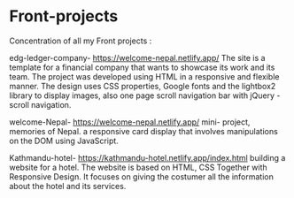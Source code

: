 # Front-projects
Concentration of all my Front projects :

edg-ledger-company- https://welcome-nepal.netlify.app/ 
The site is a template for a financial company that wants to showcase its work and its team. The project was developed using HTML in a responsive and flexible manner. The design uses CSS properties, Google fonts and the lightbox2 library to display images, also  one page scroll navigation bar with jQuery - scroll navigation.


welcome-Nepal- https://welcome-nepal.netlify.app/
mini- project, memories of Nepal. a responsive card display that involves manipulations on the DOM using JavaScript.


Kathmandu-hotel- https://kathmandu-hotel.netlify.app/index.html
building a website for a hotel. The website is based on HTML, CSS Together with Responsive Design. It focuses on giving the costumer all the information about the hotel and its services. 
